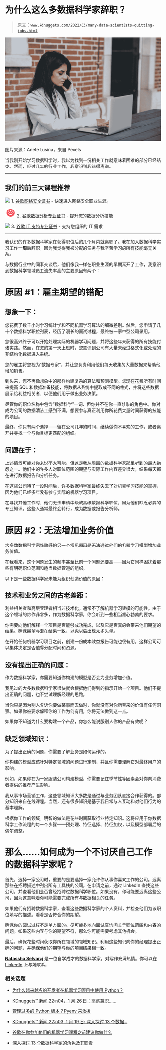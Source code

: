 # 为什么这么多数据科学家辞职？

> 原文：[`www.kdnuggets.com/2022/03/many-data-scientists-quitting-jobs.html`](https://www.kdnuggets.com/2022/03/many-data-scientists-quitting-jobs.html)

![为什么这么多数据科学家辞职？](img/0f2561a549294603d9e7c2c60f2a83f5.png)

图片来源：Anete Lusina，来自 Pexels

当我刚开始学习数据科学时，我以为找到一份相关工作就意味着困难的部分已经结束。然而，经过几年的行业工作，我意识到我错得离谱。

* * *

## 我们的前三大课程推荐

![](img/0244c01ba9267c002ef39d4907e0b8fb.png) 1\. [谷歌网络安全证书](https://www.kdnuggets.com/google-cybersecurity) - 快速进入网络安全职业生涯。

![](img/e225c49c3c91745821c8c0368bf04711.png) 2\. [谷歌数据分析专业证书](https://www.kdnuggets.com/google-data-analytics) - 提升您的数据分析技能

![](img/0244c01ba9267c002ef39d4907e0b8fb.png) 3\. [谷歌 IT 支持专业证书](https://www.kdnuggets.com/google-itsupport) - 支持您组织的 IT 需求

* * *

我认识的许多数据科学家在获得职位后的几个月内就离职了。我在加入数据科学实习工作**一周**后辞职，因为我觉得我被分配的任务与我辛苦学习的所有技能毫无关系。

与数据行业中的同事交谈后，他们像我一样在职业生涯的早期离开了工作，我意识到数据科学领域员工流失率高的主要原因有两个：

# 原因 #1：雇主期望的错配

## 想象一下：

您花费了数千小时学习统计学和不同机器学习算法的细微差别。然后，您申请了几十个数据科学职位列表，经历了漫长的面试过程，最终被一家中型公司录用。

您很高兴终于可以开始处理实际的机器学习问题，并将这些年来获得的所有技能付诸实践。然而，在您的第一天上班时，您意识到公司有大量未经过格式化或处理的非结构化数据进入系统。

您的雇主将您视为“数据专家”，并让您负责利用他们每天收集的大量数据来帮助他增加销售。

到头来，您不再像想象中的那样构建复杂的算法和预测模型。您现在花费所有时间来提高 SQL 和数据准备技能，将数据从系统中提取成不同的格式，并将这些数据展示给利益相关者，以便他们用于做出业务决策。

尽管你的职位名称中包含“数据科学”一词，但你并不在你一直想象的角色中。你对成为公司的数据清洁工感到不满，想要参与真正利用你所花费大量时间获得的技能的项目。

最终，你只有两个选择——留在公司几年的时间，继续做你不喜欢的工作，或者离开并寻找一个与你目标更匹配的组织。

## 问题在于：

上述情景可能对你来说不太可能，但这是我从周围的数据科学家那里听到的最大抱怨之一。他们中的许多人对职位范围的期望与实际工作内容差异很大，结果每天都在进行数据报告和分析任务。

在这些公司待了一段时间后，许多数据科学家最终失去了对机器学习技能的掌握，因为他们已经多年没有参与实际的机器学习项目。

在寻找其他工作时，他们无法申请中级或高级数据科学职位，因为他们缺乏必要的专业知识。这些人通常最终会转行，成为数据或报告分析师。

# 原因 #2：无法增加业务价值

大多数数据科学家挫败感的另一个常见原因是无法通过他们的机器学习模型增加业务价值。

在我看来，这个问题发生的频率甚至比前一个问题还要高——因为它同样困扰着那些有明确职位范围和适当数据管道的组织。

以下是一些数据科学家未能为组织创造价值的原因：

## 技术和业务之间的古老差距：

利益相关者和高层管理者相当非技术化，通常不了解机器学习建模的可能性。由于这个领域的炒作非常多，作为数据科学家，你会听到一些相当雄心勃勃的要求。

你需要向他们解释一个项目是否能够成功完成，以及它是否真的会带来他们期望的结果。确保期望与潜在结果一致，以免以后出现太多失望。

在开始任何机器学习项目之前，创建一份成本效益报告可能也很有用，这样公司可以集体决定是否值得分配时间和资源。

## 没有提出正确的问题：

作为数据科学家，你需要知道你构建的模型是否会为业务增加价值。

我见过的大多数数据科学家很快就会根据他们得到的指示开始一个项目。他们不提出正确的问题，也不尝试理解经理的思路。

当你只是因为别人告诉你要做某事而去做时，你就没有对你所带来的价值有任何洞察。如果你被要求解释你的工作为何有用，你将无法做到这一点。

如果你不知道为什么要构建一个产品，你怎么能说服别人你的产品有效呢？

## 缺乏领域知识：

为了提出正确的问题，你需要了解业务是如何运作的。

你构建的模型应该针对特定领域的问题进行定制，并且你需要理解它对最终用户的影响。

例如，如果你在为一家服装公司构建模型，你需要记住季节性等因素会对你向消费者提供的推荐产生影响。

我从事市场营销工作，这些领域知识大多数是通过与业务团队直接合作获得的。部分知识来自在线课程。当然，还有很多知识是基于我日常与人互动和对他们行为的基本理解。

根据你工作的领域，明智的做法是花些时间获取行业特定知识。这将应用于你数据科学工作流程的每一个步骤——预处理、特征选择、特征加权，以及模型部署后的偶尔调整。

# 那么……如何成为一个不讨厌自己工作的数据科学家呢？

首先，选择一家公司时，重要的是要选择一家允许你从事你喜欢工作的公司。远离那些在招聘描述中列出所有工具栈的公司。在申请之前，通过 LinkedIn 查找这些公司，并查看他们是否曾经招聘过数据科学职位。如果没有，你可能要远离这些公司，因为这意味着你可能需要完成所有与数据相关的任务。

如果他们有招聘数据科学家，查看这些数据科学家的个人资料，并检查他们为该职位填写的描述。看看是否符合你的期望。

确保你的面试过程不是单方面的。尽可能多地向面试官询问关于职位范围和内容的问题。如果这些内容与你的期望不符，那么你可能需要考虑其他机会。

最后，确保花些时间获取你所在领域的领域知识。利用这些知识向你的经理提出正确的问题，并确保他们的期望与你的项目结果相一致。

**[Natassha Selvaraj](https://www.natasshaselvaraj.com/)** 是一位自学成才的数据科学家，对写作充满热情。你可以在 [LinkedIn](https://www.linkedin.com/in/natassha-selvaraj-33430717a/) 上与她联系。

### 相关话题

+   [为什么越来越多的开发者在机器学习项目中使用 Python？](https://www.kdnuggets.com/2022/01/developers-python-machine-learning-projects.html)

+   [KDnuggets™ 新闻 22:n04，1 月 26 日：高薪兼职……](https://www.kdnuggets.com/2022/n04.html)

+   [管理过多的 Python 版本？Pyenv 来救援](https://www.kdnuggets.com/too-many-python-versions-to-manage-pyenv-to-the-rescue)

+   [KDnuggets™ 新闻 22:n03, 1 月 19 日: 深入探讨 13 个数据…](https://www.kdnuggets.com/2022/n03.html)

+   [谷歌在你参加他们的机器学习课程之前建议你做什么](https://www.kdnuggets.com/2021/10/google-recommends-before-machine-learning-data-science-course.html)

+   [深入探讨 13 个数据科学家的角色及其职责](https://www.kdnuggets.com/2022/01/deep-look-13-data-scientist-roles-responsibilities.html)
